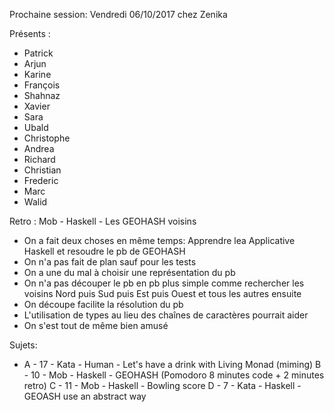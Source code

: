 Prochaine session: Vendredi 06/10/2017
chez Zenika

Présents :
- Patrick
- Arjun
- Karine
- François
- Shahnaz
- Xavier
- Sara
- Ubald
- Christophe
- Andrea
- Richard
- Christian
- Frederic
- Marc
- Walid



Retro : Mob - Haskell - Les GEOHASH voisins

- On a fait deux choses en même temps: Apprendre lea Applicative Haskell et resoudre le pb de GEOHASH
- On n'a pas fait de plan sauf pour les tests
- On a une du mal à choisir une représentation du pb
- On n'a pas découper le pb en pb plus simple comme rechercher les voisins Nord puis Sud puis Est puis Ouest et tous les autres ensuite
- On découpe facilite la résolution du pb
- L'utilisation de types au lieu des chaînes de caractères pourrait aider
- On s'est tout de même bien amusé

Sujets:

* A - 17 - Kata - Human - Let's have a drink with Living Monad (miming)
B - 10 - Mob - Haskell - GEOHASH (Pomodoro 8 minutes code +  2 minutes retro)
C - 11 - Mob - Haskell - Bowling score
D - 7 - Kata - Haskell - GEOASH use an abstract way









